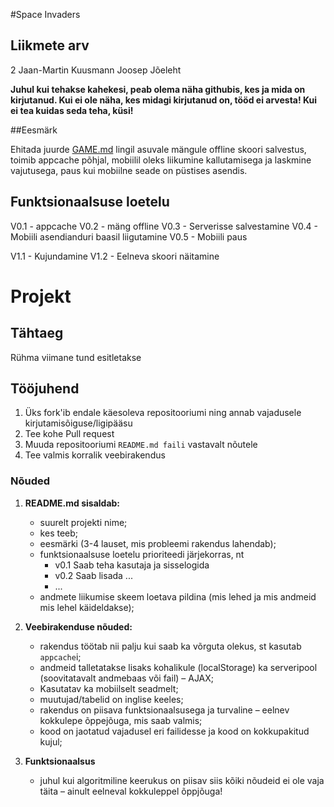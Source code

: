 #Space Invaders

## Liikmete arv
2
Jaan-Martin Kuusmann
Joosep Jõeleht

**Juhul kui tehakse kahekesi, peab olema näha githubis, kes ja mida on kirjutanud. Kui ei ole näha, kes midagi kirjutanud on, tööd ei arvesta! Kui ei tea kuidas seda teha, küsi!**

##Eesmärk

Ehitada juurde [GAME.md](https://github.com/jissepo/vk-projekt/blob/master/GAME.md) lingil asuvale mängule offline skoori salvestus, toimib appcache põhjal, mobiilil oleks liikumine kallutamisega ja laskmine vajutusega, paus kui mobiilne seade on püstises asendis.

## Funktsionaalsuse loetelu

V0.1 - appcache
V0.2 - mäng offline
V0.3 - Serverisse salvestamine
V0.4 - Mobiili asendianduri baasil liigutamine
V0.5 - Mobiili paus

V1.1 - Kujundamine
V1.2 - Eelneva skoori näitamine

# Projekt

## Tähtaeg

Rühma viimane tund esitletakse



## Tööjuhend
1. Üks fork'ib endale käesoleva repositooriumi ning annab vajadusele kirjutamisõiguse/ligipääsu
1. Tee kohe Pull request
1. Muuda repositooriumi `README.md faili` vastavalt nõutele
1. Tee valmis korralik veebirakendus

### Nõuded

1. **README.md sisaldab:**
    * suurelt projekti nime;
    * kes teeb;
    * eesmärki (3-4 lauset, mis probleemi rakendus lahendab);
    * funktsionaalsuse loetelu prioriteedi järjekorras, nt
        * v0.1 Saab teha kasutaja ja sisselogida
        * v0.2 Saab lisada ...
        * ...
    * andmete liikumise skeem loetava pildina (mis lehed ja mis andmeid mis lehel käideldakse);

2. **Veebirakenduse nõuded:**
    * rakendus töötab nii palju kui saab ka võrguta olekus, st kasutab `appcache`i;
    * andmeid talletatakse lisaks kohalikule (localStorage) ka serveripool (soovitatavalt andmebaas või fail) – AJAX;
    * Kasutatav ka mobiilselt seadmelt;
    * muutujad/tabelid on inglise keeles;
    * rakendus on piisava funktsionaalsusega ja turvaline – eelnev kokkulepe õppejõuga, mis saab valmis;
    * kood on jaotatud vajadusel eri failidesse ja kood on kokkupakitud kujul;

3. **Funktsionaalsus**
    * juhul kui algoritmiline keerukus on piisav siis kõiki nõudeid ei ole vaja täita – ainult eelneval kokkuleppel õppjõuga!
